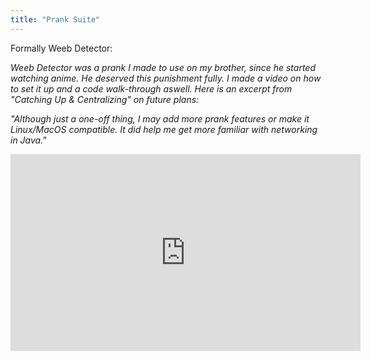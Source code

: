 ```yaml
---
title: "Prank Suite"
---
```

Formally Weeb Detector:

*Weeb Detector was a prank I made to use on my brother, since he started watching anime. He deserved this punishment fully. I made a video on how to set it up and a code walk-through aswell. Here is an excerpt from "Catching Up & Centralizing" on future plans:*

*"Although just a one-off thing, I may add more prank features or make it Linux/MacOS compatible. It did help me get more familiar with networking in Java."*

<iframe width="560" height="315" src="https://www.youtube.com/embed/grI_YSRRoBY" title="YouTube video player" frameborder="0" allow="accelerometer; autoplay; clipboard-write; encrypted-media; gyroscope; picture-in-picture" allowfullscreen></iframe>